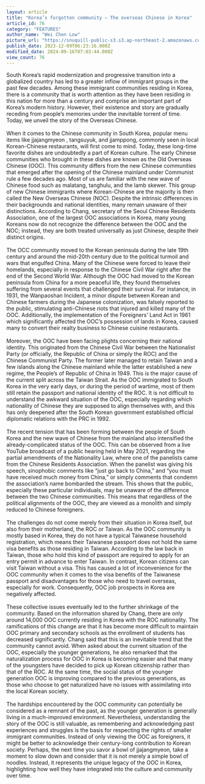 ```yaml
---
layout: article
title: "Korea’s forgotten community — The overseas Chinese in Korea"
article_id: 76
category: "FEATURES"
author_name: "Wei Chen Low"
picture_url: "https://snuquill-public-s3.s3.ap-northeast-2.amazonaws.com/photo/article/1e4030ca-3bba-40d8-b3b3-a7cf27c71979.jpg"
publish_date: 2023-12-09T06:23:16.000Z
modified_date: 2024-09-16T07:03:44.000Z
view_count: 76
---
```


South Korea’s rapid modernization and progressive transition into a globalized country has led to a greater inflow of immigrant groups in the past few decades. Among these immigrant communities residing in Korea, there is a community that is worth attention as they have been residing in this nation for more than a century and comprise an important part of Korea’s modern history. However, their existence and story are gradually receding from people’s memories under the inevitable torrent of time. Today, we unveil the story of the Overseas Chinese.<br><br>When it comes to the Chinese community in South Korea, popular menu items like jjajangmyeon , tangsuyuk, and jjamppong, commonly seen in local Korean-Chinese restaurants, will first come to mind. Today, these long-time favorite dishes are undoubtedly a part of Korean culture. The early Chinese communities who brought in these dishes are known as the Old Overseas Chinese (OOC). This community differs from the new Chinese communities that emerged after the opening of the Chinese mainland under Communist rule a few decades ago. Most of us are familiar with the new wave of Chinese food such as malatang, tanghulu, and the lamb skewer. This group of new Chinese immigrants where Korean-Chinese are the majority is then called the New Overseas Chinese (NOC). Despite the intrinsic differences in their backgrounds and national identities, many remain unaware of their distinctions. According to Chang, secretary of the Seoul Chinese Residents Association, one of the largest OOC associations in Korea, many young Koreans now do not recognize the difference between the OOC and the NOC; instead, they are both treated universally as just Chinese, despite their distinct origins.<br><br>The OCC community moved to the Korean peninsula during the late 19th century and around the mid-20th century due to the political turmoil and wars that engulfed China. Many of the Chinese were forced to leave their homelands, especially in response to the Chinese Civil War right after the end of the Second World War. Although the OOC had moved to the Korean peninsula from China for a more peaceful life, they found themselves suffering from several events that challenged their survival. For instance, in 1931, the Wanpaoshan Incident, a minor dispute between Korean and Chinese farmers during the Japanese colonization, was falsely reported to the public, stimulating anti-Chinese riots that injured and killed many of the OOC. Additionally, the implementation of the Foreigners’ Land Act in 1961 which significantly affected the OOC’s possession of lands in Korea, caused many to convert their realty business to Chinese cuisine restaurants.<br><br>Moreover, the OOC have been facing plights concerning their national identity. This originated from the Chinese Civil War between the Nationalist Party (or officially, the Republic of China or simply the ROC) and the Chinese Communist Party. The former later managed to retain Taiwan and a few islands along the Chinese mainland while the latter established a new regime, the People’s of Republic of China in 1949. This is the major cause of the current split across the Taiwan Strait. As the OOC immigrated to South Korea in the very early days, or during the period of wartime, most of them still retain the passport and national identity of the ROC. It is not difficult to understand the awkward situation of the OOC, especially regarding which nationality of Chinese they are supposed to align themselves with, and this has only deepened after the South Korean government established official diplomatic relations with the PRC in 1992. <br><br>The recent tension that has been forming between the people of South Korea and the new wave of Chinese from the mainland also intensified the already-complicated status of the OOC. This can be observed from a live YouTube broadcast of a public hearing held in May 2021, regarding the partial amendments of the Nationality Law, where one of the panelists came from the Chinese Residents Association. When the panelist was giving his speech, sinophobic comments like “just go back to China,” and “you must have received much money from China,” or simply comments that condemn the association’s name bombarded the stream. This shows that the public, especially these particular individuals, may be unaware of the difference between the two Chinese communities. This means that regardless of the political alignments of the OOC, they are viewed as a monolith and simply reduced to Chinese foreigners.<br><br>The challenges do not come merely from their situation in Korea itself, but also from their motherland, the ROC or Taiwan. As the OOC community is mostly based in Korea, they do not have a typical Taiwanese household registration, which means their Taiwanese passport does not hold the same visa benefits as those residing in Taiwan. According to the law back in Taiwan, those who hold this kind of passport are required to apply for an entry permit in advance to enter Taiwan. In contrast, Korean citizens can visit Taiwan without a visa. This has caused a lot of inconvenience for the OOC community when it comes to the visa benefits of the Taiwanese passport and disadvantages for those who need to travel overseas, especially for work. Consequently, OOC job prospects in Korea are negatively affected.<br><br>These collective issues eventually led to the further shrinkage of the community. Based on the information shared by Chang, there are only around 14,000 OOC currently residing in Korea with the ROC nationality. The ramifications of this change are that it has become more difficult to maintain OOC primary and secondary schools as the enrollment of students has decreased significantly. Chang said that this is an inevitable trend that the community cannot avoid. When asked about the current situation of the OOC, especially the younger generations, he also remarked that the naturalization process for OOC in Korea is becoming easier and that many of the youngsters have decided to pick up Korean citizenship rather than that of the ROC. At the same time, the social status of the younger generation OOC is improving compared to the previous generations, as those who choose to get naturalized have no issues with assimilating into the local Korean society. <br><br>The hardships encountered by the OOC community can potentially be considered as a remnant of the past, as the younger generation is generally living in a much-improved environment. Nevertheless, understanding the story of the OOC is still valuable, as remembering and acknowledging past experiences and struggles is the basis for respecting the rights of smaller immigrant communities. Instead of only viewing the OOC as foreigners, it might be better to acknowledge their century-long contribution to Korean society. Perhaps, the next time you savor a bowl of jjajangmyeon, take a moment to slow down and consider that it is not merely a simple bowl of noodles. Instead, it represents the unique legacy of the OOC in Korea, highlighting how well they have integrated into the culture and community over time.

